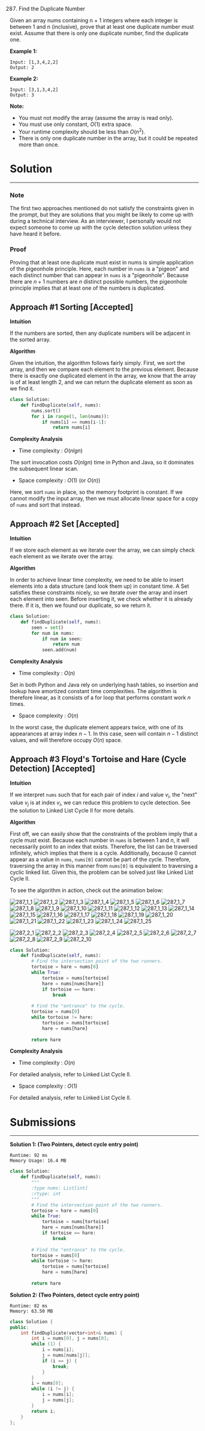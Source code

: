 287. Find the Duplicate Number

Given an array nums containing n + 1 integers where each integer is between 1 and n (inclusive), prove that at least one duplicate number must exist. Assume that there is only one duplicate number, find the duplicate one.

**Example 1:**
```
Input: [1,3,4,2,2]
Output: 2
```
**Example 2:**
```
Input: [3,1,3,4,2]
Output: 3
```
**Note:**

* You must not modify the array (assume the array is read only).
* You must use only constant, $O(1)$ extra space.
* Your runtime complexity should be less than $O(n^2)$.
* There is only one duplicate number in the array, but it could be repeated more than once.

# Solution
---
### Note
The first two approaches mentioned do not satisfy the constraints given in the prompt, but they are solutions that you might be likely to come up with during a technical interview. As an interviewer, I personally would not expect someone to come up with the cycle detection solution unless they have heard it before.

### Proof
Proving that at least one duplicate must exist in nums is simple application of the pigeonhole principle. Here, each number in `nums` is a "pigeon" and each distinct number that can appear in `nums` is a "pigeonhole". Because there are $n+1$ numbers are $n$ distinct possible numbers, the pigeonhole principle implies that at least one of the numbers is duplicated.

## Approach #1 Sorting [Accepted]
**Intuition**

If the numbers are sorted, then any duplicate numbers will be adjacent in the sorted array.

**Algorithm**

Given the intuition, the algorithm follows fairly simply. First, we sort the array, and then we compare each element to the previous element. Because there is exactly one duplicated element in the array, we know that the array is of at least length 2, and we can return the duplicate element as soon as we find it.

```python
class Solution:
    def findDuplicate(self, nums):
        nums.sort()
        for i in range(1, len(nums)):
            if nums[i] == nums[i-1]:
                return nums[i]
```

**Complexity Analysis**

* Time complexity : $O(nlgn)$

The sort invocation costs $O(nlgn)$ time in Python and Java, so it dominates the subsequent linear scan.

* Space complexity : $O(1)$ (or $O(n)$)

Here, we sort `nums` in place, so the memory footprint is constant. If we cannot modify the input array, then we must allocate linear space for a copy of `nums` and sort that instead.

## Approach #2 Set [Accepted]
**Intuition**

If we store each element as we iterate over the array, we can simply check each element as we iterate over the array.

**Algorithm**

In order to achieve linear time complexity, we need to be able to insert elements into a data structure (and look them up) in constant time. A Set satisfies these constraints nicely, so we iterate over the array and insert each element into seen. Before inserting it, we check whether it is already there. If it is, then we found our duplicate, so we return it.

```python
class Solution:
    def findDuplicate(self, nums):
        seen = set()
        for num in nums:
            if num in seen:
                return num
            seen.add(num)
```

**Complexity Analysis**

* Time complexity : $O(n)$

Set in both Python and Java rely on underlying hash tables, so insertion and lookup have amortized constant time complexities. The algorithm is therefore linear, as it consists of a for loop that performs constant work $n$ times.

* Space complexity : $O(n)$

In the worst case, the duplicate element appears twice, with one of its appearances at array index $n-1$. In this case, seen will contain $n-1$ distinct values, and will therefore occupy $O(n)$ space.

## Approach #3 Floyd's Tortoise and Hare (Cycle Detection) [Accepted]
**Intuition**

If we interpret `nums` such that for each pair of index $i$ and value $v_i$, the "next" value $v_j$ is at index $v_i$, we can reduce this problem to cycle detection. See the solution to Linked List Cycle II for more details.

**Algorithm**

First off, we can easily show that the constraints of the problem imply that a cycle must exist. Because each number in `nums` is between $1$ and $n$, it will necessarily point to an index that exists. Therefore, the list can be traversed infinitely, which implies that there is a cycle. Additionally, because $0$ cannot appear as a value in `nums`, `nums[0]` cannot be part of the cycle. Therefore, traversing the array in this manner from `nums[0]` is equivalent to traversing a cyclic linked list. Given this, the problem can be solved just like Linked List Cycle II.

To see the algorithm in action, check out the animation below:

![287_1_1](img/287_1_1.png)
![287_1_2](img/287_1_2.png)
![287_1_3](img/287_1_3.png)
![287_1_4](img/287_1_4.png)
![287_1_5](img/287_1_5.png)
![287_1_6](img/287_1_6.png)
![287_1_7](img/287_1_7.png)
![287_1_8](img/287_1_8.png)
![287_1_9](img/287_1_9.png)
![287_1_10](img/287_1_10.png)
![287_1_11](img/287_1_11.png)
![287_1_12](img/287_1_12.png)
![287_1_13](img/287_1_13.png)
![287_1_14](img/287_1_14.png)
![287_1_15](img/287_1_15.png)
![287_1_16](img/287_1_16.png)
![287_1_17](img/287_1_17.png)
![287_1_18](img/287_1_18.png)
![287_1_19](img/287_1_19.png)
![287_1_20](img/287_1_20.png)
![287_1_21](img/287_1_21.png)
![287_1_22](img/287_1_22.png)
![287_1_23](img/287_1_23.png)
![287_1_24](img/287_1_24.png)
![287_1_25](img/287_1_25.png)

![287_2_1](img/287_2_1.png)
![287_2_2](img/287_2_2.png)
![287_2_3](img/287_2_3.png)
![287_2_4](img/287_2_4.png)
![287_2_5](img/287_2_5.png)
![287_2_6](img/287_2_6.png)
![287_2_7](img/287_2_7.png)
![287_2_8](img/287_2_8.png)
![287_2_9](img/287_2_9.png)
![287_2_10](img/287_2_10.png)
```python
class Solution:
    def findDuplicate(self, nums):
        # Find the intersection point of the two runners.
        tortoise = hare = nums[0]
        while True:
            tortoise = nums[tortoise]
            hare = nums[nums[hare]]
            if tortoise == hare:
                break
        
        # Find the "entrance" to the cycle.
        tortoise = nums[0]
        while tortoise != hare:
            tortoise = nums[tortoise]
            hare = nums[hare]
        
        return hare
```

**Complexity Analysis**

* Time complexity : $O(n)$

For detailed analysis, refer to Linked List Cycle II.

* Space complexity : $O(1)$

For detailed analysis, refer to Linked List Cycle II.

# Submissions
---
**Solution 1: (Two Pointers, detect cycle entry point)**
```
Runtime: 92 ms
Memory Usage: 16.4 MB
```
```python
class Solution:
    def findDuplicate(self, nums):
        """
        :type nums: List[int]
        :rtype: int
        """
        # Find the intersection point of the two runners.
        tortoise = hare = nums[0]
        while True:
            tortoise = nums[tortoise]
            hare = nums[nums[hare]]
            if tortoise == hare:
                break
        
        # Find the "entrance" to the cycle.
        tortoise = nums[0]
        while tortoise != hare:
            tortoise = nums[tortoise]
            hare = nums[hare]
        
        return hare
```

**Solution 2: (Two Pointers, detect cycle entry point)**
```
Runtime: 82 ms
Memory: 63.50 MB
```
```c++
class Solution {
public:
    int findDuplicate(vector<int>& nums) {
        int i = nums[0], j = nums[0];
        while (1) {
            i = nums[i];
            j = nums[nums[j]];
            if (i == j) {
                break;
            }
        }
        i = nums[0];
        while (i != j) {
            i = nums[i];
            j = nums[j];
        }
        return i;
    }
};
```
